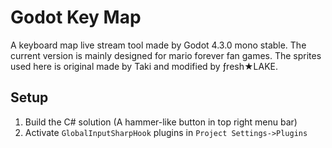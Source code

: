 # Godot Key Map

A keyboard map live stream tool made by Godot 4.3.0 mono stable.
The current version is mainly designed for mario forever fan games.
The sprites used here is original made by Taki and modified by ƒresh★LAKE.

## Setup

1. Build the C# solution (A hammer-like button in top right menu bar)
2. Activate `GlobalInputSharpHook` plugins in `Project Settings->Plugins`
